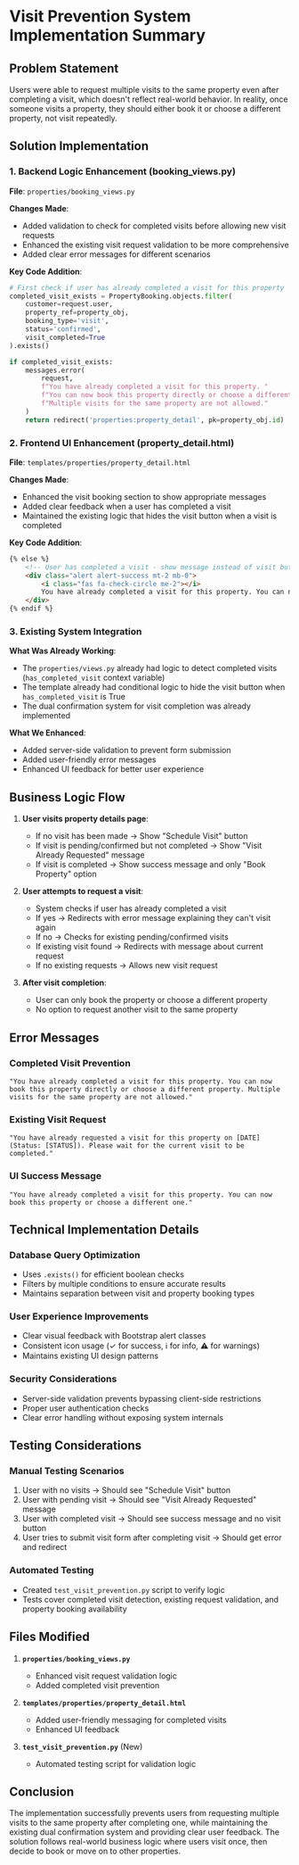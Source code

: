 # Visit Prevention System Implementation Summary

## Problem Statement
Users were able to request multiple visits to the same property even after completing a visit, which doesn't reflect real-world behavior. In reality, once someone visits a property, they should either book it or choose a different property, not visit repeatedly.

## Solution Implementation

### 1. Backend Logic Enhancement (booking_views.py)

**File**: `properties/booking_views.py`

**Changes Made**:
- Added validation to check for completed visits before allowing new visit requests
- Enhanced the existing visit request validation to be more comprehensive
- Added clear error messages for different scenarios

**Key Code Addition**:
```python
# First check if user has already completed a visit for this property
completed_visit_exists = PropertyBooking.objects.filter(
    customer=request.user,
    property_ref=property_obj,
    booking_type='visit',
    status='confirmed',
    visit_completed=True
).exists()

if completed_visit_exists:
    messages.error(
        request, 
        f"You have already completed a visit for this property. "
        f"You can now book this property directly or choose a different property. "
        f"Multiple visits for the same property are not allowed."
    )
    return redirect('properties:property_detail', pk=property_obj.id)
```

### 2. Frontend UI Enhancement (property_detail.html)

**File**: `templates/properties/property_detail.html`

**Changes Made**:
- Enhanced the visit booking section to show appropriate messages
- Added clear feedback when a user has completed a visit
- Maintained the existing logic that hides the visit button when a visit is completed

**Key Code Addition**:
```html
{% else %}
    <!-- User has completed a visit - show message instead of visit button -->
    <div class="alert alert-success mt-2 mb-0">
        <i class="fas fa-check-circle me-2"></i>
        You have already completed a visit for this property. You can now book this property or choose a different one.
    </div>
{% endif %}
```

### 3. Existing System Integration

**What Was Already Working**:
- The `properties/views.py` already had logic to detect completed visits (`has_completed_visit` context variable)
- The template already had conditional logic to hide the visit button when `has_completed_visit` is True
- The dual confirmation system for visit completion was already implemented

**What We Enhanced**:
- Added server-side validation to prevent form submission
- Added user-friendly error messages
- Enhanced UI feedback for better user experience

## Business Logic Flow

1. **User visits property details page**:
   - If no visit has been made → Show "Schedule Visit" button
   - If visit is pending/confirmed but not completed → Show "Visit Already Requested" message
   - If visit is completed → Show success message and only "Book Property" option

2. **User attempts to request a visit**:
   - System checks if user has already completed a visit
   - If yes → Redirects with error message explaining they can't visit again
   - If no → Checks for existing pending/confirmed visits
   - If existing visit found → Redirects with message about current request
   - If no existing requests → Allows new visit request

3. **After visit completion**:
   - User can only book the property or choose a different property
   - No option to request another visit to the same property

## Error Messages

### Completed Visit Prevention
```
"You have already completed a visit for this property. You can now book this property directly or choose a different property. Multiple visits for the same property are not allowed."
```

### Existing Visit Request
```
"You have already requested a visit for this property on [DATE] (Status: [STATUS]). Please wait for the current visit to be completed."
```

### UI Success Message
```
"You have already completed a visit for this property. You can now book this property or choose a different one."
```

## Technical Implementation Details

### Database Query Optimization
- Uses `.exists()` for efficient boolean checks
- Filters by multiple conditions to ensure accurate results
- Maintains separation between visit and property booking types

### User Experience Improvements
- Clear visual feedback with Bootstrap alert classes
- Consistent icon usage (✓ for success, ℹ for info, ⚠ for warnings)
- Maintains existing UI design patterns

### Security Considerations
- Server-side validation prevents bypassing client-side restrictions
- Proper user authentication checks
- Clear error handling without exposing system internals

## Testing Considerations

### Manual Testing Scenarios
1. User with no visits → Should see "Schedule Visit" button
2. User with pending visit → Should see "Visit Already Requested" message
3. User with completed visit → Should see success message and no visit button
4. User tries to submit visit form after completing visit → Should get error and redirect

### Automated Testing
- Created `test_visit_prevention.py` script to verify logic
- Tests cover completed visit detection, existing request validation, and property booking availability

## Files Modified

1. **`properties/booking_views.py`**
   - Enhanced visit request validation logic
   - Added completed visit prevention

2. **`templates/properties/property_detail.html`**
   - Added user-friendly messaging for completed visits
   - Enhanced UI feedback

3. **`test_visit_prevention.py`** (New)
   - Automated testing script for validation logic

## Conclusion

The implementation successfully prevents users from requesting multiple visits to the same property after completing one, while maintaining the existing dual confirmation system and providing clear user feedback. The solution follows real-world business logic where users visit once, then decide to book or move on to other properties.
